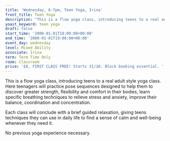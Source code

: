 ```yaml
---
title: 'Wednesday, 6-7pm, Teen Yoga, Irina'
front_title: Teen Yoga
description: "This is a flow yoga class, introducing teens to a real adult style yoga class. Here teenagers will practice pose sequences designed to help them to discover greater strength, flexibility and comfort in their bodies,\_learn specific breathing techniques to relieve stress and anxiety, improve their balance, coordination and concentration. Each class will conclude with a brief guided relaxation, giving teens techniques they can use in daily life to find a sense of calm and well-being whenever they need it. No previous yoga experience necessary."
yoast_keyword: teen yoga
draft: false
start_time: '2000-01-01T18:00:00+00:00'
end_time: '2000-01-01T19:00:00+00:00'
event_day: wednesday
level: Mixed Ability
associate: Irina
term: Term Time Only
room: Classroom
price: '£8, FIRST CLASS FREE! Starts 31/10. Block booking essential. '
---
```

This is a flow yoga class, introducing teens to a real adult style yoga class. Here teenagers will practice pose sequences designed to help them to discover greater strength, flexibility and comfort in their bodies, learn specific breathing techniques to relieve stress and anxiety, improve their balance, coordination and concentration. 

Each class will conclude with a brief guided relaxation, giving teens techniques they can use in daily life to find a sense of calm and well-being whenever they need it. 

No previous yoga experience necessary.
